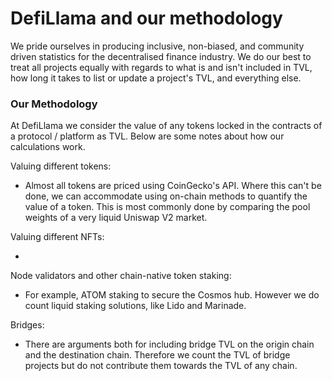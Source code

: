 # DefiLlama and our methodology

We pride ourselves in producing inclusive, non-biased, and community driven statistics for the decentralised finance industry. We do our best to treat all projects equally with regards to what is and isn't included in TVL, how long it takes to list or update a project's TVL, and everything else.

### Our Methodology

At DefiLlama we consider the value of any tokens locked in the contracts of a protocol / platform as TVL. Below are some notes about how our calculations work.

Valuing different tokens:

* Almost all tokens are priced using CoinGecko's API. Where this can't be done, we can accommodate using on-chain methods to quantify the value of a token. This is most commonly done by comparing the pool weights of a very liquid Uniswap V2 market.&#x20;

Valuing different NFTs:

*

Node validators and other chain-native token staking:

* For example, ATOM staking to secure the Cosmos hub. However we do count liquid staking solutions, like Lido and Marinade.

Bridges:

* There are arguments both for including bridge TVL on the origin chain and the destination chain. Therefore we count the TVL of bridge projects but do not contribute them towards the TVL of any chain.&#x20;
